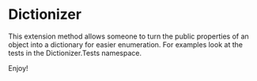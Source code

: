 Dictionizer
===========

This extension method allows someone to turn the public properties of an object into a dictionary for easier enumeration.
For examples look at the tests in the Dictionizer.Tests namespace.

Enjoy!